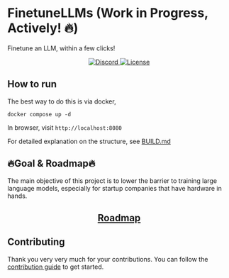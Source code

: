 # FinetuneLLMs (Work in Progress, Actively! 🔥)

Finetune an LLM, within a few clicks!

<p align="center">
  <a href="https://discord.gg/kghtMX7v" target="_blank">
    <img src="https://img.shields.io/badge/FinetuneLLMs-chat_with_us-blue" alt="Discord">
  </a>
  <a href="https://github.com/jazelly/FinetuneLLMs/blob/main/LICENSE" target="_blank">
      <img src="https://img.shields.io/static/v1?label=license&message=MIT&color=white" alt="License">
  </a>
</p>

## How to run

The best way to do this is via docker,

```
docker compose up -d
```

In browser, visit `http://localhost:8080`

For detailed explanation on the structure, see [BUILD.md](./BUILD.md)

## 🔥Goal & Roadmap🔥

The main objective of this project is to lower the barrier to training large language models, especially for startup companies that have hardware in hands.

<h2 align="center"><a href="https://github.com/users/jazelly/projects/1/views/1">Roadmap</a></h2>

## Contributing

Thank you very very much for your contributions. You can follow the
[contribution guide](CONTRIBUTING.md) to get started.
